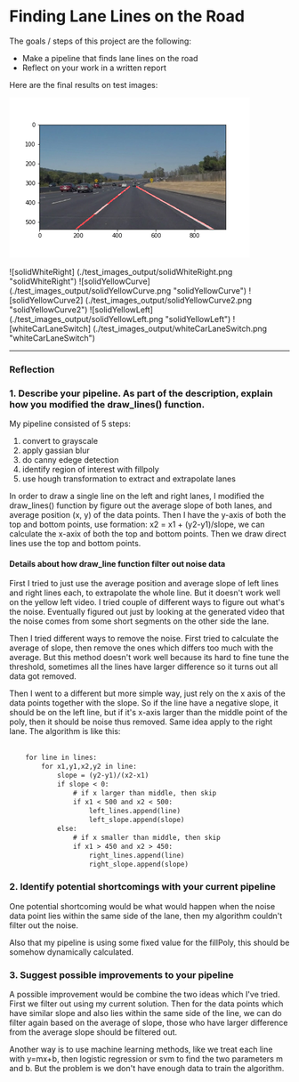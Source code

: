 # **Finding Lane Lines on the Road** 

The goals / steps of this project are the following:

* Make a pipeline that finds lane lines on the road
* Reflect on your work in a written report

Here are the final results on test images:

![solidWhiteCurve](test_images_output/solidWhiteCurve.png)

![solidWhiteRight] (./test_images_output/solidWhiteRight.png "solidWhiteRight")
![solidYellowCurve] (./test_images_output/solidYellowCurve.png "solidYellowCurve")
![solidYellowCurve2] (./test_images_output/solidYellowCurve2.png "solidYellowCurve2")
![solidYellowLeft] (./test_images_output/solidYellowLeft.png "solidYellowLeft")
![whiteCarLaneSwitch] (./test_images_output/whiteCarLaneSwitch.png "whiteCarLaneSwitch")

---

### Reflection

### 1. Describe your pipeline. As part of the description, explain how you modified the draw_lines() function.

My pipeline consisted of 5 steps:

1. convert to grayscale
2. apply gassian blur
3. do canny edege detection
4. identify region of interest with fillpoly
5. use hough transformation to extract and extrapolate lanes

In order to draw a single line on the left and right lanes, I modified the draw_lines() function by figure out the average slope of both lanes, and average position (x, y) of the data points. Then I have the y-axis of both the top and bottom points, use formation: x2 = x1 + (y2-y1)/slope, we can calculate the x-axix of both the top and bottom points. Then we draw direct lines use the top and bottom points. 

#### Details about how draw_line function filter out noise data 
First I tried to just use the average position and average slope of left lines and right lines each, 
to extrapolate the whole line. But it doesn't work well on the yellow left video. I tried couple of different ways to figure out what's the noise. Eventually figured out just by looking at the generated video that the noise comes from some short segments on the other side the lane. 

Then I tried different ways to remove the noise. First tried to calculate the average of slope, then remove
the ones which differs too much with the average. But this method doesn't work well because its hard to
fine tune the threshold, sometimes all the lines have larger difference so it turns out all data got removed.

Then I went to a different but more simple way, just rely on the x axis of the data points together with the slope.
So if the line have a negative slope, it should be on the left line, but if it's x-axis larger than
the middle point of the poly, then it should be noise thus removed. Same idea apply to the right lane. The algorithm is like this:

```

    for line in lines:
        for x1,y1,x2,y2 in line:
            slope = (y2-y1)/(x2-x1)
            if slope < 0:
                # if x larger than middle, then skip
                if x1 < 500 and x2 < 500:
                    left_lines.append(line)
                    left_slope.append(slope)
            else:
                # if x smaller than middle, then skip
                if x1 > 450 and x2 > 450:
                    right_lines.append(line)
                    right_slope.append(slope)

```

### 2. Identify potential shortcomings with your current pipeline


One potential shortcoming would be what would happen when the noise data point lies within the same side of the lane, then my algorithm couldn't filter out the noise. 

Also that my pipeline is using some fixed value for the fillPoly, this should be somehow dynamically calculated.


### 3. Suggest possible improvements to your pipeline

A possible improvement would be combine the two ideas which I've tried. First we filter out using my current solution. Then for the data points which have similar slope and also lies within the same side of the line, we can do filter again based on the average of slope, those who have larger difference from the average slope should be filtered out. 

Another way is to use machine learning methods, like we treat each line with y=mx+b, then logistic regression or svm to find the two parameters m and b.  But the problem is we don't have enough data to train the algorithm.
